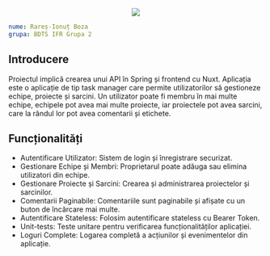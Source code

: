 <p align="center">
  <img src="https://capsule-render.vercel.app/api?type=waving&height=300&color=color=0:4e3888,100:6247AA&text=Proiect&fontSize=50&fontAlign=50&reversal=false&fontAlignY=40&fontColor=FFFFFF&textBg=false&desc=Aplicații%20web%20pentru%20baze%20de%20date&descSize=30"/>
</p>

```yaml
nume: Rareș-Ionuț Boza
grupa: BDTS IFR Grupa 2
```

## Introducere

Proiectul implică crearea unui API în Spring și frontend cu Nuxt. Aplicația este o aplicație de tip task manager care permite utilizatorilor să gestioneze echipe, proiecte și sarcini. Un utilizator poate fi membru în mai multe echipe, echipele pot avea mai multe proiecte, iar proiectele pot avea sarcini, care la rândul lor pot avea comentarii și etichete.

## Funcționalități
- Autentificare Utilizator: Sistem de login și înregistrare securizat.
- Gestionare Echipe și Membri: Proprietarul poate adăuga sau elimina utilizatori din echipe.
- Gestionare Proiecte și Sarcini: Crearea și administrarea proiectelor și sarcinilor.
- Comentarii Paginabile: Comentariile sunt paginabile și afișate cu un buton de încărcare mai multe.
- Autentificare Stateless: Folosim autentificare stateless cu Bearer Token.
- Unit-tests: Teste unitare pentru verificarea funcționalităților aplicației.
- Loguri Complete: Logarea completă a acțiunilor și evenimentelor din aplicație.
